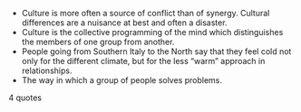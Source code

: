  - Culture is more often a source of conflict than of synergy. Cultural differences are a nuisance at best and often a disaster.
 - Culture is the collective programming of the mind which distinguishes the members of one group from another.
 - People going from Southern Italy to the North say that they feel cold not only for the different climate, but for the less “warm” approach in relationships.
 - The way in which a group of people solves problems.

4 quotes